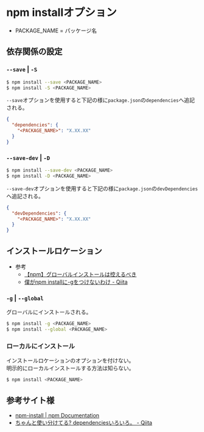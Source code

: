 # npm installオプション

* PACKAGE_NAME = パッケージ名

## 依存関係の設定

### `--save` | `-S`

```sh
$ npm install --save <PACKAGE_NAME>
$ npm install -S <PACKAGE_NAME>
```

`--save`オプションを使用すると下記の様に`package.json`の`dependencies`へ追記される。

```json
{
  "dependencies": {
    "<PACKAGE_NAME>": "X.XX.XX"
  }
}
```

### `--save-dev` | `-D`

```sh
$ npm install --save-dev <PACKAGE_NAME>
$ npm install -D <PACKAGE_NAME>
```

`--save-dev`オプションを使用すると下記の様に`package.json`の`devDependencies`へ追記される。

```json
{
  "devDependencies": {
    "<PACKAGE_NAME>": "X.XX.XX"
  }
}
```

## インストールロケーション

* 参考
  * [【npm】グローバルインストールは控えるべき](https://mosapride.com/index.php/2018/02/06/post-681/)
  * [僕がnpm installに\-gをつけないわけ \- Qiita](https://qiita.com/DeployCat/items/cd456d6bea72937464f8)

### `-g` | `--global`

グローバルにインストールされる。

```sh
$ npm install -g <PACKAGE_NAME>
$ npm install --global <PACKAGE_NAME>
```

### ローカルにインストール

インストールロケーションのオプションを付けない。  
明示的にローカルインストールする方法は知らない。

```sh
$ npm install <PACKAGE_NAME>
```

## 参考サイト様

* [npm\-install \| npm Documentation](https://docs.npmjs.com/cli/install)
* [ちゃんと使い分けてる? dependenciesいろいろ。 \- Qiita](https://qiita.com/cognitom/items/acc3ffcbca4c56cf2b95)